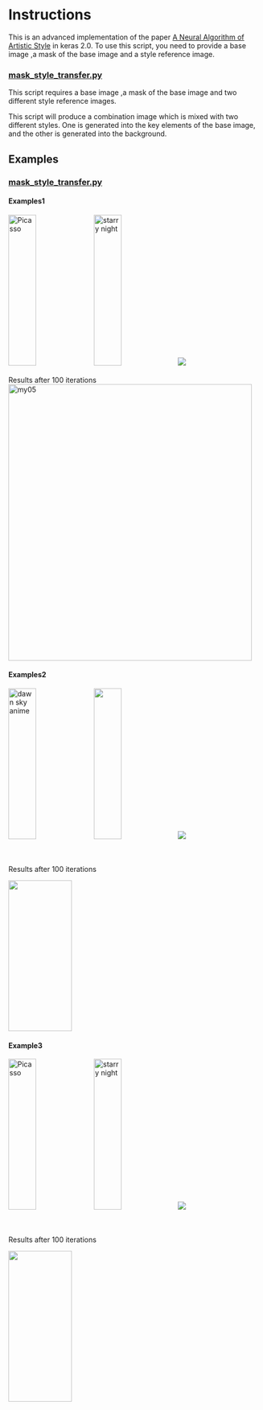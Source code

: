 # Instructions

This is an advanced implementation of the paper [A Neural Algorithm of Artistic Style](http://arxiv.org/abs/1508.06576) in keras 2.0. To use this script, you need to provide a base image ,a mask of the base image and a style reference image.

### [mask_style_transfer.py](mask_style_transfer.py)

This script requires a base image ,a mask of the base image and two different style reference images. 

This script will produce a combination image which is mixed with two different styles. One is generated into the key elements of the base image, and the other is generated into the background.

## Examples
### [mask_style_transfer.py](mask_style_transfer.py)

#### Examples1

<img src="https://raw.githubusercontent.com/GloryDream/mask-neural-transfer/master/pic/img/picasso_selfport1907.jpg" width=33% height=300 alt="Picasso"> <img src="https://raw.githubusercontent.com/GloryDream/mask-neural-transfer/master/pic/img/starry_night.jpg" width=33% height=300 alt="starry night"><img src="https://raw.githubusercontent.com/GloryDream/mask-neural-transfer/master/pic/img/Taylor2.jpg">
<br><br> Results after 100 iterations <br>
<img src="https://raw.githubusercontent.com/GloryDream/mask-neural-transfer/master/pic/results/my05_at_iteration_100.png" width=98% height=550 alt="my05">



#### Examples2
<img src="https://raw.githubusercontent.com/GloryDream/mask-neural-transfer/master/pic/img/blue_swirls.jpg" height=300 width=33% alt="dawn sky anime"> <img src="https://github.com/GloryDream/mask-neural-transfer/blob/master/pic/img/escher_sphere.jpg?raw=true" height=300 width=33%><img src="https://raw.githubusercontent.com/GloryDream/mask-neural-transfer/master/pic/img/Taylor2.jpg">

<br><br> Results after 100 iterations <br>

<img src="https://raw.githubusercontent.com/GloryDream/mask-neural-transfer/master/pic/results/my04_at_iteration_100.png" height=300 width=50%>

#### Example3

<img src="https://raw.githubusercontent.com/GloryDream/mask-neural-transfer/master/pic/img/picasso_selfport1907.jpg" width=33% height=300 alt="Picasso"> <img src="https://raw.githubusercontent.com/GloryDream/mask-neural-transfer/master/pic/img/starry_night.jpg" width=33% height=300 alt="starry night"><img src="https://raw.githubusercontent.com/GloryDream/mask-neural-transfer/master/pic/img/cat.jpg">

<br><br> Results after 100 iterations <br>

<img src="https://raw.githubusercontent.com/GloryDream/mask-neural-transfer/master/pic/results/my03_at_iteration_100.png" height=300 width=50%>



